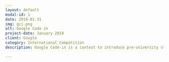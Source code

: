 ```yaml
---
layout: default
modal-id: 1
date: 2018-01-31
img: gci.png
alt: Google Code in
project-date: January 2018
client: Google
category: International Competition
description: Google Code-in is a contest to introduce pre-university students (ages 13-17) to open source software development. Since 2010, over 4500 students from 99 countries have completed work in the contest. I participated in the 2016 edition and completed 13 tasks for the SCoRe organization, which got me a GCI T-shirt, pen and a laptop sticker! <br> With 47 tasks completed and over 140+ hours devoted to doing the quality tasks, I have been selected as a Finalist from the organisation <a href="https://github.com/scorelab/" target="blank">SCoRe</a> and will soon be recieving GCI hoodie, GCI T-shirt, and some more goodies. Do Check out my blog at <a href="https://blog.adhyandhull.me" target="blank">blog.adhyandhull.me</a> for my GCI experience.

---
```

